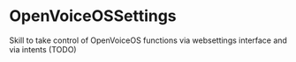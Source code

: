 # OpenVoiceOSSettings
Skill to take control of OpenVoiceOS functions via websettings interface and via intents (TODO)